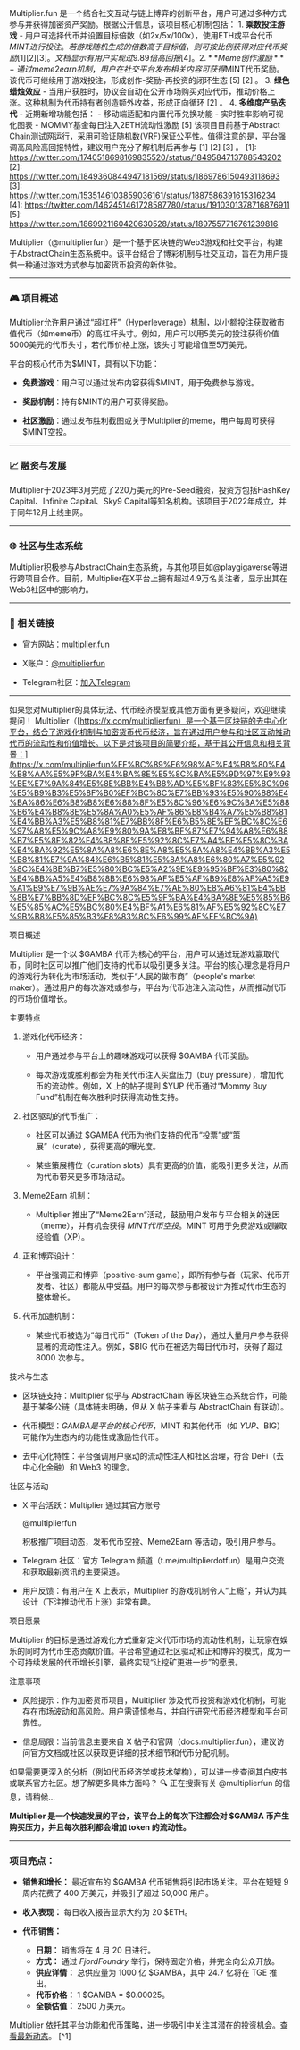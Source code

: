 Multiplier.fun 是一个结合社交互动与链上博弈的创新平台，用户可通过多种方式参与并获得加密资产奖励。根据公开信息，该项目核心机制包括： 1. **乘数投注游戏** - 用户可选择代币并设置目标倍数（如2x/5x/100x），使用ETH或平台代币$MINT进行投注。若游戏随机生成的倍数高于目标值，则可按比例获得对应代币奖励 [1] [2] [3] 。文档显示有用户实现过9.89倍高回报 [4] 。 2. **Meme创作激励** - 通过meme2earn机制，用户在社交平台发布相关内容可获得$MINT代币奖励。该代币可继续用于游戏投注，形成创作-奖励-再投资的闭环生态 [5] [2] 。 3. **绿色蜡烛效应** - 当用户获胜时，协议会自动在公开市场购买对应代币，推动价格上涨。这种机制为代币持有者创造额外收益，形成正向循环 [2] 。 4. **多维度产品迭代** - 近期新增功能包括： - 移动端适配和内置代币兑换功能 - 实时胜率影响可视化图表 - MOMMY基金每日注入2ETH流动性激励 [5] 该项目目前基于Abstract Chain测试网运行，采用可验证随机数(VRF)保证公平性。值得注意的是，平台强调高风险高回报特性，建议用户充分了解机制后再参与 [1] [2] [3] 。 [1]: https://twitter.com/1740518698169835520/status/1849584713788543202 [2]: https://twitter.com/1849360844947181569/status/1869786150493118693 [3]: https://twitter.com/1535146103859036161/status/1887586391615316234 [4]: https://twitter.com/1462451461728587780/status/1910301378716876911 [5]: https://twitter.com/1869921160420630528/status/1897557716761239816

Multiplier（@multiplierfun）是一个基于区块链的Web3游戏和社交平台，构建于AbstractChain生态系统中。该平台结合了博彩机制与社交互动，旨在为用户提供一种通过游戏方式参与加密货币投资的新体验。

---

### **🎮 项目概述**

  

Multiplier允许用户通过“超杠杆”（Hyperleverage）机制，以小额投注获取微市值代币（如meme币）的高杠杆头寸。例如，用户可以用5美元的投注获得价值5000美元的代币头寸，若代币价格上涨，该头寸可能增值至5万美元。

  

平台的核心代币为$MINT，具有以下功能：

- **免费游戏**：用户可以通过发布内容获得$MINT，用于免费参与游戏。
    
- **奖励机制**：持有$MINT的用户可获得奖励。
    
- **社区激励**：通过发布胜利截图或关于Multiplier的meme，用户每周可获得$MINT空投。 
    

---

### **📈 融资与发展**

  

Multiplier于2023年3月完成了220万美元的Pre-Seed融资，投资方包括HashKey Capital、Infinite Capital、Sky9 Capital等知名机构。该项目于2022年成立，并于同年12月上线主网。 

---

### **🌐 社区与生态系统**

  

Multiplier积极参与AbstractChain生态系统，与其他项目如@playgigaverse等进行跨项目合作。目前，Multiplier在X平台上拥有超过4.9万名关注者，显示出其在Web3社区中的影响力。 

---

### **🔗 相关链接**

- 官方网站：[multiplier.fun](https://multiplier.fun/multiplier)
    
- X账户：[@multiplierfun](https://x.com/multiplierfun)
    
- Telegram社区：[加入Telegram](https://t.me/multiplierfun)
    

---

如果您对Multiplier的具体玩法、代币经济模型或其他方面有更多疑问，欢迎继续提问！
Multiplier（[https://x.com/multiplierfun）是一个基于区块链的去中心化平台，结合了游戏化机制与加密货币代币经济，旨在通过用户参与和社区互动推动代币的流动性和价值增长。以下是对该项目的简要介绍，基于其公开信息和相关背景：](https://x.com/multiplierfun%EF%BC%89%E6%98%AF%E4%B8%80%E4%B8%AA%E5%9F%BA%E4%BA%8E%E5%8C%BA%E5%9D%97%E9%93%BE%E7%9A%84%E5%8E%BB%E4%B8%AD%E5%BF%83%E5%8C%96%E5%B9%B3%E5%8F%B0%EF%BC%8C%E7%BB%93%E5%90%88%E4%BA%86%E6%B8%B8%E6%88%8F%E5%8C%96%E6%9C%BA%E5%88%B6%E4%B8%8E%E5%8A%A0%E5%AF%86%E8%B4%A7%E5%B8%81%E4%BB%A3%E5%B8%81%E7%BB%8F%E6%B5%8E%EF%BC%8C%E6%97%A8%E5%9C%A8%E9%80%9A%E8%BF%87%E7%94%A8%E6%88%B7%E5%8F%82%E4%B8%8E%E5%92%8C%E7%A4%BE%E5%8C%BA%E4%BA%92%E5%8A%A8%E6%8E%A8%E5%8A%A8%E4%BB%A3%E5%B8%81%E7%9A%84%E6%B5%81%E5%8A%A8%E6%80%A7%E5%92%8C%E4%BB%B7%E5%80%BC%E5%A2%9E%E9%95%BF%E3%80%82%E4%BB%A5%E4%B8%8B%E6%98%AF%E5%AF%B9%E8%AF%A5%E9%A1%B9%E7%9B%AE%E7%9A%84%E7%AE%80%E8%A6%81%E4%BB%8B%E7%BB%8D%EF%BC%8C%E5%9F%BA%E4%BA%8E%E5%85%B6%E5%85%AC%E5%BC%80%E4%BF%A1%E6%81%AF%E5%92%8C%E7%9B%B8%E5%85%B3%E8%83%8C%E6%99%AF%EF%BC%9A)

项目概述

Multiplier 是一个以 $GAMBA 代币为核心的平台，用户可以通过玩游戏赢取代币，同时社区可以推广他们支持的代币以吸引更多关注。平台的核心理念是将用户的游戏行为转化为市场活动，类似于“人民的做市商”（people's market maker）。通过用户的每次游戏或参与，平台为代币池注入流动性，从而推动代币的市场价值增长。

主要特点

1. 游戏化代币经济：
    
    - 用户通过参与平台上的趣味游戏可以获得 $GAMBA 代币奖励。
        
    - 每次游戏或胜利都会为相关代币注入买盘压力（buy pressure），增加代币的流动性。例如，X 上的帖子提到 $YUP 代币通过“Mommy Buy Fund”机制在每次胜利时获得流动性支持。
        
2. 社区驱动的代币推广：
    
    - 社区可以通过 $GAMBA 代币为他们支持的代币“投票”或“策展”（curate），获得更高的曝光度。
        
    - 某些策展槽位（curation slots）具有更高的价值，能吸引更多关注，从而为代币带来更多市场活动。
        
3. Meme2Earn 机制：
    
    - Multiplier 推出了“Meme2Earn”活动，鼓励用户发布与平台相关的迷因（meme），并有机会获得 $MINT 代币空投。$MINT 可用于免费游戏或赚取经验值（XP）。
        
4. 正和博弈设计：
    
    - 平台强调正和博弈（positive-sum game），即所有参与者（玩家、代币开发者、社区）都能从中受益。用户的每次参与都被设计为推动代币生态的整体增长。
        
5. 代币加速机制：
    
    - 某些代币被选为“每日代币”（Token of the Day），通过大量用户参与获得显著的流动性注入。例如，$BIG 代币在被选为每日代币时，获得了超过 8000 次参与。
        

技术与生态

- 区块链支持：Multiplier 似乎与 AbstractChain 等区块链生态系统合作，可能基于某条公链（具体链未明确，但从 X 帖子来看与 AbstractChain 有联动）。
    
- 代币模型：$GAMBA 是平台的核心代币，$MINT 和其他代币（如 $YUP、$BIG）可能作为生态内的功能性或激励性代币。
    
- 去中心化特性：平台强调用户驱动的流动性注入和社区治理，符合 DeFi（去中心化金融）和 Web3 的理念。
    

社区与活动

- X 平台活跃：Multiplier 通过其官方账号
    
    @multiplierfun
    
    积极推广项目动态，发布代币空投、Meme2Earn 等活动，吸引用户参与。
    
- Telegram 社区：官方 Telegram 频道（t.me/multiplierdotfun）是用户交流和获取最新资讯的主要渠道。
    
- 用户反馈：有用户在 X 上表示，Multiplier 的游戏机制令人“上瘾”，并认为其设计（下注推动代币上涨）非常有趣。
    

项目愿景

Multiplier 的目标是通过游戏化方式重新定义代币市场的流动性机制，让玩家在娱乐的同时为代币生态贡献价值。平台希望通过社区驱动和正和博弈的模式，成为一个可持续发展的代币增长引擎，最终实现“让挖矿更进一步”的愿景。

注意事项

- 风险提示：作为加密货币项目，Multiplier 涉及代币投资和游戏化机制，可能存在市场波动和高风险。用户需谨慎参与，并自行研究代币经济模型和平台可靠性。
    
- 信息局限：当前信息主要来自 X 帖子和官网（docs.multiplier.fun），建议访问官方文档或社区以获取更详细的技术细节和代币分配机制。
    

如果需要更深入的分析（例如代币经济学或技术架构），可以进一步查阅其白皮书或联系官方社区。想了解更多具体方面吗？
🔍 正在搜索有关 @multiplierfun 的信息，请稍候...

**Multiplier 是一个快速发展的平台，该平台上的每次下注都会对 $GAMBA 币产生购买压力，并且每次胜利都会增加 token 的流动性。**

---

### 项目亮点：

- **销售和增长：** 最近宣布的 $GAMBA 代币销售将引起市场关注。平台在短短 9 周内花费了 400 万美元，并吸引了超过 50,000 用户。

- **收入表现：** 每日收入报告显示大约为 20 $ETH。

- **代币销售：** 
  - **日期：** 销售将在 4 月 20 日进行。
  - **方式：** 通过 *FjordFoundry* 举行，保持固定价格，并完全向公众开放。
  - **供应详情：** 总供应量为 1000 亿 $GAMBA，其中 24.7 亿将在 TGE 推出。
  - **代币价格：** 1 $GAMBA = $0.00025。
  - **全额估值：** 2500 万美元。
  
Multiplier 依托其平台功能和代币策略，进一步吸引中关注其潜在的投资机会。[查看最新动态](https://x.com/multiplierfun)。 [^1]